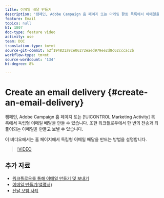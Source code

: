 ```yaml
---
title: 이메일 배달 만들기
description: '캠페인, Adobe Campaign 홈 페이지 또는 마케팅 활동 목록에서 이메일을 만들 수 있습니다. 또한 워크플로우에서 한 번 전송하고 되풀이되는 이메일을 만들 수도 있습니다. 이 비디오에서는 홈 페이지에서 이메일 배달을 만드는 방법을 설명합니다. '
feature: Email
topics: null
kt: 1807
doc-type: feature video
activity: use
team: DOC
translation-type: tm+mt
source-git-commit: a2f194821a9ce06272eaed979ee2d8c62cccac2b
workflow-type: tm+mt
source-wordcount: '134'
ht-degree: 8%

---
```



# Create an email delivery {#create-an-email-delivery}

캠페인, Adobe Campaign 홈 페이지 또는 [!UICONTROL Marketing Activity] 목록에서 독립형 이메일 배달을 만들 수 있습니다. 또한 워크플로우에서 한 번의 전송과 되풀이되는 이메일을 만들고 보낼 수 있습니다.

이 비디오에서는 홈 페이지에서 독립형 이메일 배달을 만드는 방법을 설명합니다.

>[!VIDEO](https://video.tv.adobe.com/v/23721?quality=12)

## 추가 자료

* [워크플로우를 통해 이메일 만들기 및 보내기](/help/communication-channels/email/create-and-send-emails-via-workflow.md)
* [이메일 만들기(설명서)](https://docs.adobe.com/content/help/en/campaign-standard/using/communication-channels/email-messages/creating-an-email.html)
* [전달 모범 사례](https://helpx.adobe.com/kr/campaign/kb/delivery-best-practices.html)
